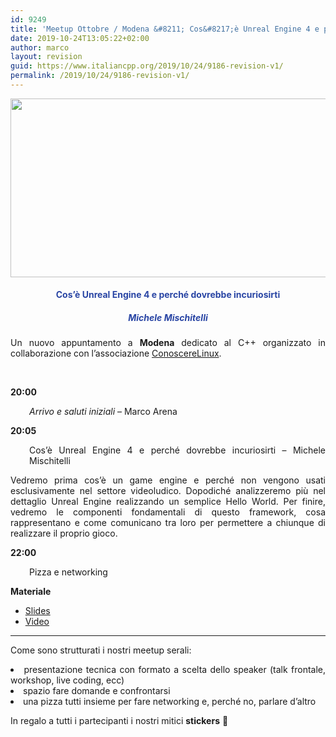 ```yaml
---
id: 9249
title: 'Meetup Ottobre / Modena &#8211; Cos&#8217;è Unreal Engine 4 e perché dovrebbe incuriosirti'
date: 2019-10-24T13:05:22+02:00
author: marco
layout: revision
guid: https://www.italiancpp.org/2019/10/24/9186-revision-v1/
permalink: /2019/10/24/9186-revision-v1/
---
```

<img loading="lazy" class="aligncenter wp-image-9187 " src="https://www.italiancpp.org/wp-content/uploads/2019/09/banner_meetupMo1019.png" alt="" width="572" height="286" srcset="http://192.168.64.2/wordpress/wp-content/uploads/2019/09/banner_meetupMo1019.png 1024w, http://192.168.64.2/wordpress/wp-content/uploads/2019/09/banner_meetupMo1019-300x150.png 300w, http://192.168.64.2/wordpress/wp-content/uploads/2019/09/banner_meetupMo1019-768x384.png 768w, http://192.168.64.2/wordpress/wp-content/uploads/2019/09/banner_meetupMo1019-600x300.png 600w" sizes="(max-width: 572px) 100vw, 572px" />

<h4 style="text-align: center;">
  <span style="color: #2945a4;">Cos&#8217;è Unreal Engine 4 e perché dovrebbe incuriosirti</span>
</h4>

<h5 style="text-align: center;">
  <span style="color: #2945a4;"><em>Michele Mischitelli<br /> </em></span>
</h5>

<p style="text-align: justify;">
  Un nuovo appuntamento a <strong>Modena</strong> dedicato al C++ organizzato in collaborazione con l&#8217;associazione <a href="http://conoscerelinux.org">ConoscereLinux</a>.
</p>

<p style="text-align: justify;">
  <span style="color: #ffffff;"> </span>
</p>

<p style="text-align: justify;">
  <strong>20:00</strong>
</p>

<p style="text-align: justify; padding-left: 30px;">
  <em>Arrivo e saluti iniziali</em> &#8211; Marco Arena
</p>

<p style="text-align: justify;">
  <strong>20:05</strong>
</p>

<p style="text-align: justify; padding-left: 30px;">
  Cos&#8217;è Unreal Engine 4 e perché dovrebbe incuriosirti &#8211; Michele Mischitelli
</p>

<p style="text-align: justify;">
  Vedremo prima cos&#8217;è un game engine e perché non vengono usati esclusivamente nel settore videoludico. Dopodiché analizzeremo più nel dettaglio Unreal Engine realizzando un semplice Hello World. Per finire, vedremo le componenti fondamentali di questo framework, cosa rappresentano e come comunicano tra loro per permettere a chiunque di realizzare il proprio gioco.
</p>

**22:00**

<p style="padding-left: 30px;">
  Pizza e networking
</p>

**Materiale**

  * [Slides](https://www.italiancpp.org/wp-content/uploads/2019/10/Introduction-to-Unreal-Engine-4.pdf)
  * [Video](https://www.youtube.com/watch?v=CTHQO2J8jWg)

* * *

<p style="text-align: justify;">
  Come sono strutturati i nostri meetup serali:
</p>

<li style="text-align: justify;">
  presentazione tecnica con formato a scelta dello speaker (talk frontale, workshop, live coding, ecc)
</li>
<li style="text-align: justify;">
  spazio fare domande e confrontarsi
</li>
<li style="text-align: justify;">
  una pizza tutti insieme per fare networking e, perché no, parlare d&#8217;altro
</li>

In regalo a tutti i partecipanti i nostri mitici **stickers** 🙂